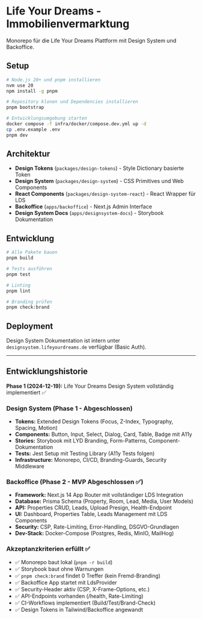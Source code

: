 # Life Your Dreams - Immobilienvermarktung

Monorepo für die Life Your Dreams Plattform mit Design System und Backoffice.

## Setup

```bash
# Node.js 20+ und pnpm installieren
nvm use 20
npm install -g pnpm

# Repository klonen und Dependencies installieren
pnpm bootstrap

# Entwicklungsumgebung starten
docker compose -f infra/docker/compose.dev.yml up -d
cp .env.example .env
pnpm dev
```

## Architektur

- **Design Tokens** (`packages/design-tokens`) - Style Dictionary basierte Token
- **Design System** (`packages/design-system`) - CSS Primitives und Web Components
- **React Components** (`packages/design-system-react`) - React Wrapper für LDS
- **Backoffice** (`apps/backoffice`) - Next.js Admin Interface
- **Design System Docs** (`apps/designsystem-docs`) - Storybook Dokumentation

## Entwicklung

```bash
# Alle Pakete bauen
pnpm build

# Tests ausführen
pnpm test

# Linting
pnpm lint

# Branding prüfen
pnpm check:brand
```

## Deployment

Design System Dokumentation ist intern unter `designsystem.lifeyourdreams.de` verfügbar (Basic Auth).

---

## Entwicklungshistorie

**Phase 1 (2024-12-19):** Life Your Dreams Design System vollständig implementiert ✅

### Design System (Phase 1 - Abgeschlossen)
- **Tokens:** Extended Design Tokens (Focus, Z-Index, Typography, Spacing, Motion)
- **Components:** Button, Input, Select, Dialog, Card, Table, Badge mit A11y
- **Stories:** Storybook mit LYD Branding, Form-Patterns, Component-Dokumentation
- **Tests:** Jest Setup mit Testing Library (A11y Tests folgen)
- **Infrastructure:** Monorepo, CI/CD, Branding-Guards, Security Middleware

### Backoffice (Phase 2 - MVP Abgeschlossen ✅)
- **Framework:** Next.js 14 App Router mit vollständiger LDS Integration
- **Database:** Prisma Schema (Property, Room, Lead, Media, User Models)
- **API:** Properties CRUD, Leads, Upload Presign, Health-Endpoint
- **UI:** Dashboard, Properties Table, Leads Management mit LDS Components
- **Security:** CSP, Rate-Limiting, Error-Handling, DSGVO-Grundlagen
- **Dev-Stack:** Docker-Compose (Postgres, Redis, MinIO, MailHog)

### Akzeptanzkriterien erfüllt ✅

- ✅ Monorepo baut lokal (`pnpm -r build`)
- ✅ Storybook baut ohne Warnungen  
- ✅ `pnpm check:brand` findet 0 Treffer (kein Fremd-Branding)
- ✅ Backoffice App startet mit LdsProvider
- ✅ Security-Header aktiv (CSP, X-Frame-Options, etc.)
- ✅ API-Endpoints vorhanden (/health, Rate-Limiting)
- ✅ CI-Workflows implementiert (Build/Test/Brand-Check)
- ✅ Design Tokens in Tailwind/Backoffice angewandt
